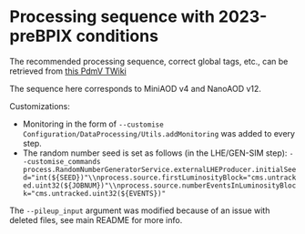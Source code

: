 # Processing sequence with 2023-preBPIX conditions

The recommended processing sequence, correct global tags, etc., can be retrieved from [this PdmV TWiki](https://twiki.cern.ch/twiki/bin/view/CMS/PdmVRun3Analysis#Recipes_for_Run3Summer23_and_Run)

The sequence here corresponds to MiniAOD v4 and NanoAOD v12.

Customizations:
- Monitoring in the form of `--customise Configuration/DataProcessing/Utils.addMonitoring` was added to every step.
- The random number seed is set as follows (in the LHE/GEN-SIM step): `--customise_commands process.RandomNumberGeneratorService.externalLHEProducer.initialSeed="int(${SEED})"\\nprocess.source.firstLuminosityBlock="cms.untracked.uint32(${JOBNUM})"\\nprocess.source.numberEventsInLuminosityBlock="cms.untracked.uint32(${EVENTS})"`

The `--pileup_input` argument was modified because of an issue with deleted files,
see main README for more info.
